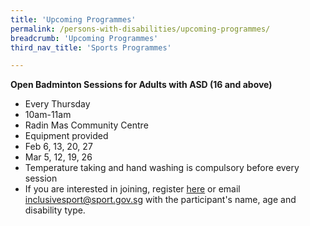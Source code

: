 ```yaml
---
title: 'Upcoming Programmes'
permalink: /persons-with-disabilities/upcoming-programmes/
breadcrumb: 'Upcoming Programmes'
third_nav_title: 'Sports Programmes'

---
```



**Open Badminton Sessions for Adults with ASD (16 and above)**
* Every Thursday
* 10am-11am
* Radin Mas Community Centre
* Equipment provided
* Feb 6, 13, 20, 27
* Mar 5, 12, 19, 26
* Temperature taking and hand washing is compulsory before every session 
* If you are interested in joining, register [here](https://form.gov.sg/#!/5e09a1fadf378700118f0ae0) or email <inclusivesport@sport.gov.sg> with the participant's name, age and disability type.
